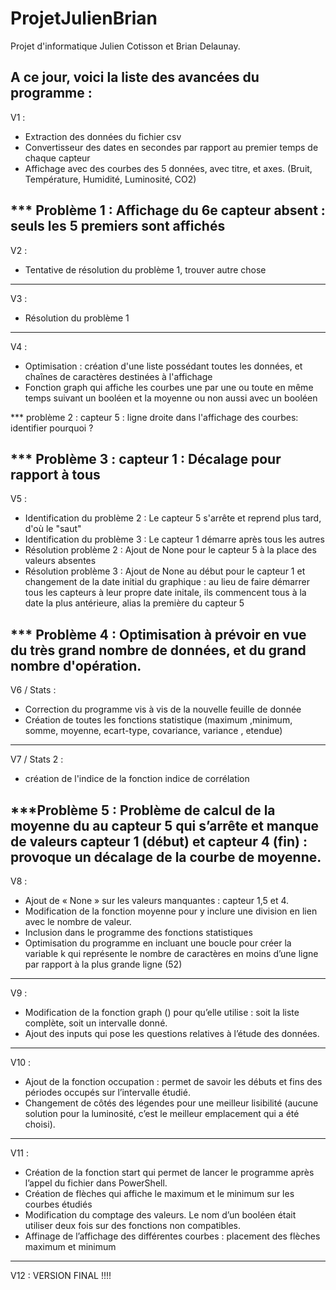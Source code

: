 # ProjetJulienBrian

Projet d'informatique Julien Cotisson et Brian Delaunay.

A ce jour, voici la liste des avancées du programme :
----------------------------------------------------------------------------------------------------------
V1 : 
 - Extraction des données du fichier csv
 - Convertisseur des dates en secondes par rapport au premier temps de chaque capteur
 - Affichage avec des courbes des 5 données, avec titre, et axes. (Bruit, Température, Humidité, Luminosité, CO2)
 
 *** Problème 1 : Affichage du 6e capteur absent : seuls les 5 premiers sont affichés
----------------------------------------------------------------------------------------------------------
V2 : 
 - Tentative de résolution du problème 1, trouver autre chose
----------------------------------------------------------------------------------------------------------
V3 : 
 - Résolution du problème 1 
----------------------------------------------------------------------------------------------------------
V4 :
 - Optimisation : création d'une liste possédant toutes les données, et chaînes de caractères destinées à l'affichage
 - Fonction graph qui affiche les courbes une par une ou toute en même temps suivant un booléen et la moyenne ou non aussi avec un booléen
 
 *** problème 2 : capteur 5 : ligne droite dans l'affichage des courbes: identifier pourquoi ? 

 *** Problème 3 : capteur 1 : Décalage pour rapport à tous
----------------------------------------------------------------------------------------------------------
V5 : 
 - Identification du problème 2 : Le capteur 5 s'arrête et reprend plus tard, d'où le "saut"
 - Identification du problème 3 : Le capteur 1 démarre après tous les autres
 - Résolution problème 2 : Ajout de None pour le capteur 5 à la place des valeurs absentes
 - Résolution problème 3 : Ajout de None au début pour le capteur 1 et changement de la date initial du graphique : au lieu de faire démarrer tous les capteurs à leur propre date initale, ils commencent tous à la date la plus antérieure, alias la première du capteur 5
 
 *** Problème 4 : Optimisation à prévoir en vue du très grand nombre de données, et du grand nombre d'opération.
----------------------------------------------------------------------------------------------------------
V6 / Stats :
 - Correction du programme vis à vis de la nouvelle feuille de donnée
 - Création de toutes les fonctions statistique (maximum ,minimum,  somme, moyenne, ecart-type, covariance, variance , etendue)
----------------------------------------------------------------------------------------------------------
V7 / Stats 2 : 
 - création de l'indice de la fonction indice de corrélation 

 ***Problème 5 : Problème de calcul de la moyenne du au capteur 5 qui s’arrête et manque de valeurs capteur 1 (début) et capteur 4 (fin) : provoque un décalage de la courbe de moyenne.
----------------------------------------------------------------------------------------------------------
V8 : 
- Ajout de « None » sur les valeurs manquantes : capteur 1,5 et 4. 
- Modification de la fonction moyenne pour y inclure une division en lien avec le nombre de valeur. 
- Inclusion dans le programme des fonctions statistiques 
- Optimisation du programme en incluant une boucle pour créer la variable k qui représente le nombre de caractères en moins d’une ligne par rapport à la plus grande ligne (52)
----------------------------------------------------------------------------------------------------------
V9 : 
- Modification de la fonction graph () pour qu’elle utilise : soit la liste complète, soit un intervalle donné. 
- Ajout des inputs qui pose les questions relatives à l’étude des données. 
----------------------------------------------------------------------------------------------------------
V10 : 
- Ajout de la fonction occupation : permet de savoir les débuts et fins des périodes occupés sur l’intervalle étudié.
- Changement de côtés des légendes pour une meilleur lisibilité (aucune solution pour la luminosité, c’est le meilleur emplacement qui a été choisi).
----------------------------------------------------------------------------------------------------------
V11 : 
- Création de la fonction start qui permet de lancer le programme après l’appel du fichier dans PowerShell.
- Création de flèches qui affiche le maximum et le minimum sur les courbes étudiés
- Modification du comptage des valeurs. Le nom d’un booléen était utiliser deux fois sur des fonctions non compatibles.
- Affinage de l’affichage des différentes courbes : placement des flèches maximum et minimum
----------------------------------------------------------------------------------------------------------
V12 : VERSION FINAL !!!!




 
 
 
 
 
 

